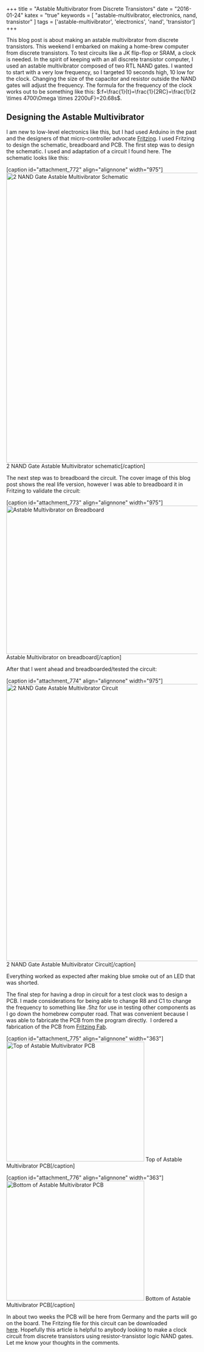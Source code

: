 +++
title = "Astable Multivibrator from Discrete Transistors"
date = "2016-01-24"
katex = "true"
keywords = [ "astable-multivibrator, electronics, nand, transistor"  ]
tags = ['astable-multivibrator', 'electronics', 'nand', 'transistor']
+++

This blog post is about making an astable multivibrator from discrete transistors. This weekend I embarked on making a home-brew computer from discrete transistors. To test circuits like a JK flip-flop or SRAM, a clock is needed. In the spirit of keeping with an all discrete transistor computer, I used an astable multivibrator composed of two RTL NAND gates. I wanted to start with a very low frequency, so I targeted 10 seconds high, 10 low for the clock. Changing the size of the capacitor and resistor outside the NAND gates will adjust the frequency. The formula for the frequency of the clock works out to be something like this: $:f=\frac{1}{t}=\frac{1}{2RC}=\frac{1}{2 \times 4700\Omega \times 2200uF}=20.68s$.
<h2>Designing the Astable Multivibrator</h2>
I am new to low-level electronics like this, but I had used Arduino in the past and the designers of that micro-controller advocate <a href="http://fritzing.org/home/">Fritzing</a>. I used Fritzing to design the schematic, breadboard and PCB. The first step was to design the schematic. I used and adaptation of a circuit I found here. The schematic looks like this:

[caption id="attachment_772" align="alignnone" width="975"]<a href="http://bryanapperson.com/wp-content/uploads/2016/01/point5hzastablemultivibrator_schem.png" rel="attachment wp-att-772"><img class="wp-image-772 size-large" src="http://bryanapperson.com/wp-content/uploads/2016/01/point5hzastablemultivibrator_schem-1024x801.png" alt="2 NAND Gate Astable Multivibrator Schematic" width="975" height="763" /></a> 2 NAND Gate Astable Multivibrator schematic[/caption]

The next step was to breadboard the circuit. The cover image of this blog post shows the real life version, however I was able to breadboard it in Fritzing to validate the circuit:

[caption id="attachment_773" align="alignnone" width="975"]<a href="http://bryanapperson.com/wp-content/uploads/2016/01/point5hzastablemultivibrator_bb.png" rel="attachment wp-att-773"><img class="size-large wp-image-773" src="http://bryanapperson.com/wp-content/uploads/2016/01/point5hzastablemultivibrator_bb-1024x410.png" alt="Astable Multivibrator on Breadboard" width="975" height="390" /></a> Astable Multivibrator on breadboard[/caption]

After that I went ahead and breadboarded/tested the circuit:

[caption id="attachment_774" align="alignnone" width="975"]<a href="http://bryanapperson.com/wp-content/uploads/2016/01/IMG_20160123_040150.jpg" rel="attachment wp-att-774"><img class="size-large wp-image-774" src="http://bryanapperson.com/wp-content/uploads/2016/01/IMG_20160123_040150-1024x766.jpg" alt="2 NAND Gate Astable Multivibrator Circuit" width="975" height="729" /></a> 2 NAND Gate Astable Multivibrator Circuit[/caption]

Everything worked as expected after making blue smoke out of an LED that was shorted.

The final step for having a drop in circuit for a test clock was to design a PCB. I made considerations for being able to change R8 and C1 to change the frequency to something like .5hz for use in testing other components as I go down the homebrew computer road. That was convenient because I was able to fabricate the PCB from the program directly.  I ordered a fabrication of the PCB from <a href="http://fab.fritzing.org/fritzing-fab">Fritzing Fab</a>.

[caption id="attachment_775" align="alignnone" width="363"]<a href="http://bryanapperson.com/wp-content/uploads/2016/01/point5hzastablemultivibrator_pcb_top.png" rel="attachment wp-att-775"><img class="size-full wp-image-775" src="http://bryanapperson.com/wp-content/uploads/2016/01/point5hzastablemultivibrator_pcb_top.png" alt="Top of Astable Multivibrator PCB" width="363" height="315" /></a> Top of Astable Multivibrator PCB[/caption]

[caption id="attachment_776" align="alignnone" width="363"]<a href="http://bryanapperson.com/wp-content/uploads/2016/01/point5hzastablemultivibrator_pcb_bottom.png" rel="attachment wp-att-776"><img class="size-full wp-image-776" src="http://bryanapperson.com/wp-content/uploads/2016/01/point5hzastablemultivibrator_pcb_bottom.png" alt="Bottom of Astable Multivibrator PCB" width="363" height="315" /></a> Bottom of Astable Multivibrator PCB[/caption]

In about two weeks the PCB will be here from Germany and the parts will go on the board. The Fritzing file for this circuit can be downloaded <a href="http://bryanapperson.com/wp-content/uploads/2016/01/point5hzastablemultivibrator.fzz">here</a>. Hopefully this article is helpful to anybody looking to make a clock circuit from discrete transistors using resistor-transistor logic NAND gates. Let me know your thoughts in the comments.		
